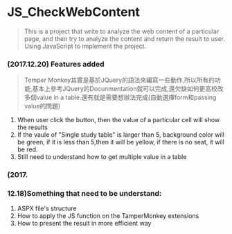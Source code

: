 # JS_CheckWebContent

> This is a project that write to analyze the web content of a particular page, and then try to analyze the content and return the result to user. Using JavaScript to implement the project.

### (2017.12.20) Features added

> Temper Monkey其實是基於JQuery的語法來編寫一些動作,所以所有的功能,基本上參考JQuery的Docunmentation就可以完成,還欠缺如何更高校改多個value in a table.還有就是需要想辦法完成(自動選擇form和passing value的問題)

1. When user click the button, then the value of a particular cell will show the results
2. If the vaule of "Single study table" is larger than 5, background color will be green, if it is less than 5,then it will be yellow, if there is no seat, it will be red.
3. Still need to understand how to get multiple value in a table

###  (2017.

###  12.18)Something that need to be understand:

1. ASPX file's structure
2. How to apply the JS function on the TamperMonkey extensions
3. How to present the result in more efficient way




